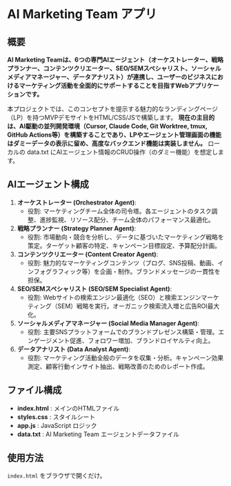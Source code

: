 # AI Marketing Team アプリ

## 概要
**AI Marketing Teamは、6つの専門AIエージェント（オーケストレーター、戦略プランナー、コンテンツクリエーター、SEO/SEMスペシャリスト、ソーシャルメディアマネージャー、データアナリスト）が連携し、ユーザーのビジネスにおけるマーケティング活動を全面的にサポートすることを目指すWebアプリケーションです。**

本プロジェクトでは、このコンセプトを提示する魅力的なランディングページ（LP）を持つMVPデモサイトをHTML/CSS/JSで構築します。
**現在の主目的は、AI駆動の並列開発環境（Cursor, Claude Code, Git Worktree, tmux, GitHub Actions等）を構築することであり、LPやエージェント管理画面の機能はダミーデータの表示に留め、高度なバックエンド機能は実装しません。**
ローカルの data.txt にAIエージェント情報のCRUD操作（のダミー機能）を想定します。

## AIエージェント構成
1.  **オーケストレーター (Orchestrator Agent)**:
    -   役割: マーケティングチーム全体の司令塔。各エージェントのタスク調整、進捗監視、リソース配分、チーム全体のパフォーマンス最適化。
2.  **戦略プランナー (Strategy Planner Agent)**:
    -   役割: 市場動向・競合を分析し、データに基づいたマーケティング戦略を策定。ターゲット顧客の特定、キャンペーン目標設定、予算配分計画。
3.  **コンテンツクリエーター (Content Creator Agent)**:
    -   役割: 魅力的なマーケティングコンテンツ（ブログ、SNS投稿、動画、インフォグラフィック等）を企画・制作。ブランドメッセージの一貫性を担保。
4.  **SEO/SEMスペシャリスト (SEO/SEM Specialist Agent)**:
    -   役割: Webサイトの検索エンジン最適化（SEO）と検索エンジンマーケティング（SEM）戦略を実行。オーガニック検索流入増と広告ROI最大化。
5.  **ソーシャルメディアマネージャー (Social Media Manager Agent)**:
    -   役割: 主要SNSプラットフォームでのブランドプレゼンス構築・管理。エンゲージメント促進、フォロワー増加、ブランドロイヤルティ向上。
6.  **データアナリスト (Data Analyst Agent)**:
    -   役割: マーケティング活動全般のデータを収集・分析。キャンペーン効果測定、顧客行動インサイト抽出、戦略改善のためのレポート作成。

## ファイル構成
- **index.html** : メインのHTMLファイル
- **styles.css** : スタイルシート
- **app.js** : JavaScript ロジック
- **data.txt** : AI Marketing Team エージェントデータファイル

## 使用方法
`index.html` をブラウザで開くだけ。 